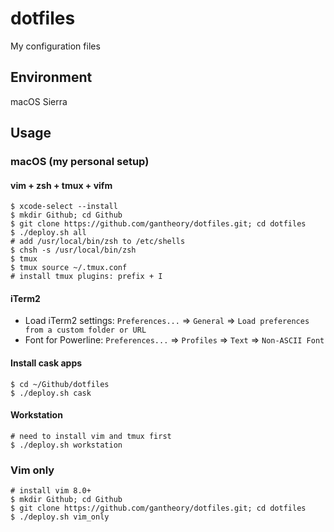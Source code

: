 # dotfiles

My configuration files

## Environment

macOS Sierra

## Usage

### macOS (my personal setup)

#### vim + zsh + tmux + vifm

```shell
$ xcode-select --install
$ mkdir Github; cd Github
$ git clone https://github.com/gantheory/dotfiles.git; cd dotfiles
$ ./deploy.sh all
# add /usr/local/bin/zsh to /etc/shells
$ chsh -s /usr/local/bin/zsh
$ tmux
$ tmux source ~/.tmux.conf
# install tmux plugins: prefix + I
```

#### iTerm2

- Load iTerm2 settings: `Preferences...` => `General` => `Load preferences from a custom folder or URL`
- Font for Powerline: `Preferences...` => `Profiles` => `Text` => `Non-ASCII Font`

#### Install cask apps

```shell
$ cd ~/Github/dotfiles
$ ./deploy.sh cask
```

#### Workstation

```shell
# need to install vim and tmux first
$ ./deploy.sh workstation
```

### Vim only

```shell
# install vim 8.0+
$ mkdir Github; cd Github
$ git clone https://github.com/gantheory/dotfiles.git; cd dotfiles
$ ./deploy.sh vim_only
```
